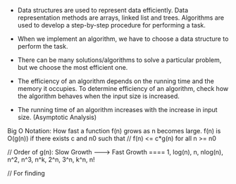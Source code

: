 - Data structures are used to represent data efficiently. Data representation methods are arrays, linked list and
  trees. Algorithms are used to develop a step-by-step procedure for performing a task.
    
- When we implement an algorithm, we have to choose a data structure to perform the task.

- There can be many solutions/algorithms to solve a particular problem, but we choose the most efficient one.

- The efficiency of an algorithm depends on the running time and the memory it occupies. To determine efficiency of
  an algorithm, check how the algorithm behaves when the input size is increased.
    
- The running time of an algorithm increases with the increase in input size. (Asymptotic Analysis)

Big O Notation: How fast a function f(n) grows as n becomes large.
f(n) is O(g(n)) if there exists c and n0 such that
// f(n) <= c*g(n) for all n >= n0

// Order of g(n): Slow Growth ---> Fast Growth ==== 1, log(n), n, nlog(n), n^2, n^3, n^k, 2^n, 3^n, k^n, n!

// For finding 

